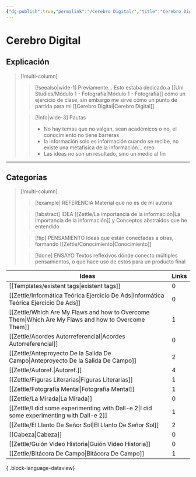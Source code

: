 ```yaml
---
{"dg-publish":true,"permalink":"/Cerebro Digital/","title":"Cerebro Digital","tags":["ZeType/Referencia","ZeType/Idea","ZeType/Pensamiento","ZeType/Ensayo"],"created":"2023-04-21T15:36:09.876-05:00","updated":"2023-09-25T12:40:12.658-05:00"}
---
```



# Cerebro Digital

## Explicación

> [!multi-column]
> 
> > [!seealso|wide-1] Previamente…
> > Esto estaba dedicado a [[Uni Studies/Módulo 1 - Fotografía\|Módulo 1 - Fotografía]] cómo un ejercicio de clase, sin embargo me sirve cómo un punto de partida para mi [[Cerebro Digital\|Cerebro Digital]].
> 
> > [!info|wide-3] Pautas
> > - No hay temas que no valgan, sean académicos o no, el conocimiento no tiene barreras
> > - la información solo es información cuando se recibe, no existe una metafísica de la información… creo 
> > - Las ideas no son un resultado, sino un medio al fin
> 

- - -
## Categorías

> [!multi-column]
> 
> > [!example] REFERENCIA
> > Material que no es de mi autoría
> 
> > [!abstract] IDEA
> > [[Zettle/La importancia de la información\|La importancia de la información]] y Conceptos abstraidos que he entendido
> 
> > [!tip] PENSAMIENTO
> > Ideas que están conectadas a otras, formando [[Zettle/Conocimiento\|Conocimiento]]
> 
> > [!done] ENSAYO
> > Textos reflexivos dónde conecto múltiples pensamientos, o que hace uso de estos para un producto final
> 

| Ideas                                                                                                  | Links |
| ------------------------------------------------------------------------------------------------------ | ----- |
| [[Templates/existent tags\|existent tags]]                                                          | 0     |
| [[Zettle/Informática Teórica Ejercicio De Ads\|Informática Teórica Ejercicio De Ads]]               | 0     |
| [[Zettle/Which Are My Flaws and how to Overcome Them\|Which Are My Flaws and how to Overcome Them]] | 1     |
| [[Zettle/Acordes Autorreferencial\|Acordes Autorreferencial]]                                       | 0     |
| [[Zettle/Anteproyecto De la Salida De Campo\|Anteproyecto De la Salida De Campo]]                   | 2     |
| [[Zettle/Autoref.\|Autoref.]]                                                                       | 4     |
| [[Zettle/Figuras Literarias\|Figuras Literarias]]                                                   | 1     |
| [[Zettle/Fotografía Mental\|Fotografía Mental]]                                                     | 1     |
| [[Zettle/La Mirada\|La Mirada]]                                                                     | 0     |
| [[Zettle/I did some experimenting with Dall-e 2\|I did some experimenting with Dall-e 2]]           | 1     |
| [[Zettle/El Llanto De Señor Sol\|El Llanto De Señor Sol]]                                           | 2     |
| [[Cabeza\|Cabeza]]                                                                                  | 0     |
| [[Zettle/Guión Video Historia\|Guión Video Historia]]                                               | 0     |
| [[Zettle/Bitácora De Campo\|Bitácora De Campo]]                                                     | 1     |

{ .block-language-dataview}


